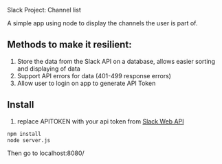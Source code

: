 Slack Project: Channel list

A simple app using node to display the channels the user is part of.

## Methods to make it resilient:

1. Store the data from the Slack API on a database, allows easier sorting and displaying of data
2. Support API errors for data (401-499 response errors)
3. Allow user to login on app to generate API Token

## Install

1. replace APITOKEN with your api token from [Slack Web API](https://api.slack.com/web)

```sh
npm install
node server.js
```
Then go to localhost:8080/
